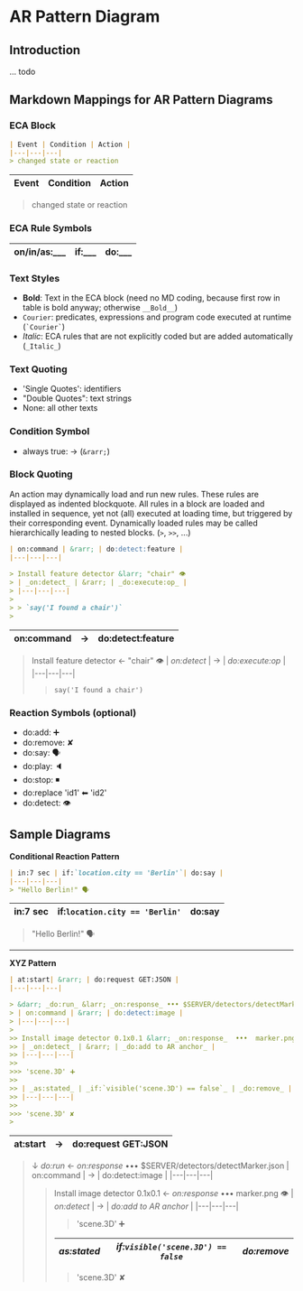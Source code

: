 # AR Pattern Diagram

## Introduction

... todo

## Markdown Mappings for AR Pattern Diagrams

### ECA Block

```markdown
| Event | Condition | Action |
|---|---|---|
> changed state or reaction
```

| Event | Condition | Action |
|---|---|---|
> changed state or reaction

### ECA Rule Symbols

| on/in/as:___ | if:___ | do:___ |
|---|---|---|

### Text Styles
- __Bold__: Text in the ECA block (need no MD coding, because first row in table is bold anyway; otherwise ``__Bold__``)
- `Courier`: predicates, expressions and program code executed at runtime  (`` `Courier` ``)
- _Italic_: ECA rules that are not explicitly coded but are added automatically (`_Italic_`)


### Text Quoting

- 'Single Quotes': identifiers
- "Double Quotes": text strings
- None: all other texts


### Condition Symbol
- always true: &rarr; (`&rarr;`)


### Block Quoting

An action may dynamically load and run new rules. These rules are displayed as indented blockquote. 
All rules in a block are loaded and installed in sequence, yet not (all) executed at loading time, but triggered by their corresponding event.
Dynamically loaded rules may be called hierarchically leading to nested blocks. (`>`, `>>`, ...)

```markdown
| on:command | &rarr; | do:detect:feature |
|---|---|---|
 
> Install feature detector &larr; "chair" 👁
> | _on:detect_ | &rarr; | _do:execute:op_ |
> |---|---|---|
> 
> > `say('I found a chair')`  
> 
```

 | on:command | &rarr; | do:detect:feature |
 |---|---|---|
 
> Install feature detector &larr; "chair" 👁
> | _on:detect_ | &rarr; | _do:execute:op_ |
> |---|---|---|
> 
> > `say('I found a chair')`  
>

 
### Reaction Symbols (optional)
- do:add: ➕
- do:remove: ✘
- do:say: 🗣
- do:play: 🔈
- do:stop: ◾
- do:replace 'id1' ⬅ 'id2'
- do:detect: 👁

## Sample Diagrams

**Conditional Reaction Pattern**

```markdown
| in:7 sec | if:`location.city == 'Berlin'`| do:say |
|---|---|---|
> "Hello Berlin!" 🗣
```

| in:7 sec | if:`location.city == 'Berlin'`| do:say |
|---|---|---|
> "Hello Berlin!" 🗣

---

**XYZ Pattern**

```markdown
| at:start| &rarr; | do:request GET:JSON |
|---|---|---|

> &darr; _do:run_ &larr; _on:response_ ••• $SERVER/detectors/detectMarker.json
> | on:command | &rarr; | do:detect:image |
> |---|---|---|
> 
>> Install image detector 0.1x0.1 &larr; _on:response_  •••  marker.png 👁
>> | _on:detect_ | &rarr; | _do:add to AR anchor_ |
>> |---|---|---|
>> 
>>> 'scene.3D' ➕
>> 
>> | _as:stated_ | _if:`visible('scene.3D') == false`_ | _do:remove_ |
>> |---|---|---|
>> 
>>> 'scene.3D' ✘
>
```

| at:start| &rarr; | do:request GET:JSON |
|---|---|---|

> &darr; _do:run_ &larr; _on:response_ ••• $SERVER/detectors/detectMarker.json
> | on:command | &rarr; | do:detect:image |
> |---|---|---|
> 
>> Install image detector 0.1x0.1 &larr; _on:response_  •••  marker.png 👁
>> | _on:detect_ | &rarr; | _do:add to AR anchor_ |
>> |---|---|---|
>> 
>>> 'scene.3D' ➕
>> 
>> | _as:stated_ | _if:`visible('scene.3D') == false`_ | _do:remove_ |
>> |---|---|---|
>> 
>>> 'scene.3D' ✘
> 
